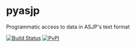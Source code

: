 # pyasjp
Programmatic access to data in ASJP's text format

[![Build Status](https://github.com/shh-dlce/pyasjp/workflows/tests/badge.svg)](https://github.com/shh-dlce/pyasjp/actions?query=workflow%3Atests)
[![PyPI](https://img.shields.io/pypi/v/pyasjp.svg)](https://pypi.org/project/pyasjp)

